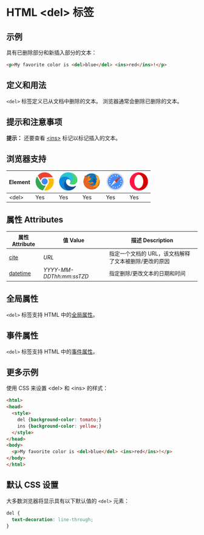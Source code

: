 HTML \<del> 标签
===

## 示例

具有已删除部分和新插入部分的文本：

```html idoc:preview:iframe
<p>My favorite color is <del>blue</del> <ins>red</ins>!</p>
```

## 定义和用法

`<del>` 标签定义已从文档中删除的文本。 浏览器通常会删除已删除的文本。

## 提示和注意事项

**提示：** 还要查看 [\<ins>](./ins.md) 标记以标记插入的文本。

## 浏览器支持

| Element | ![chrome][1] | ![edge][2] | ![firefox][3] | ![safari][4] | ![opera][5] |
| ----- | --- | --- | --- | --- | --- |
| \<del>  | Yes | Yes | Yes | Yes | Yes |

## 属性 Attributes

| 属性 Attribute | 值 Value | 描述 Description |
| ---- | ---- | ---- |
| [cite](./del_cite.md)         | *URL*                    | 指定一个文档的 URL，该文档解释了文本被删除/更改的原因 |
| [datetime](./del_datetime.md) | *YYYY-MM-DDThh:mm:ssTZD* | 指定删除/更改文本的日期和时间 |

## 全局属性

`<del>` 标签支持 HTML 中的[全局属性](../reference/standardattributes.md)。

## 事件属性

`<del>` 标签支持 HTML 中的[事件属性](../reference/eventattributes.md)。

## 更多示例

使用 CSS 来设置 \<del> 和 \<ins> 的样式：

```html idoc:preview:iframe
<html>
<head>
  <style>
    del {background-color: tomato;}
    ins {background-color: yellow;}
  </style>
</head>
<body>
  <p>My favorite color is <del>blue</del> <ins>red</ins>!</p>
</body>
</html>
```

## 默认 CSS 设置

大多数浏览器将显示具有以下默认值的 `<del>` 元素：

```css
del {
  text-decoration: line-through;
}
```

[1]: ../assets/chrome.svg
[2]: ../assets/edge.svg
[3]: ../assets/firefox.svg
[4]: ../assets/safari.svg
[5]: ../assets/opera.svg